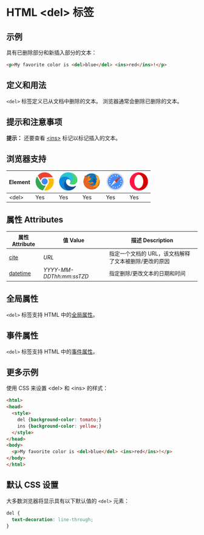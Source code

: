 HTML \<del> 标签
===

## 示例

具有已删除部分和新插入部分的文本：

```html idoc:preview:iframe
<p>My favorite color is <del>blue</del> <ins>red</ins>!</p>
```

## 定义和用法

`<del>` 标签定义已从文档中删除的文本。 浏览器通常会删除已删除的文本。

## 提示和注意事项

**提示：** 还要查看 [\<ins>](./ins.md) 标记以标记插入的文本。

## 浏览器支持

| Element | ![chrome][1] | ![edge][2] | ![firefox][3] | ![safari][4] | ![opera][5] |
| ----- | --- | --- | --- | --- | --- |
| \<del>  | Yes | Yes | Yes | Yes | Yes |

## 属性 Attributes

| 属性 Attribute | 值 Value | 描述 Description |
| ---- | ---- | ---- |
| [cite](./del_cite.md)         | *URL*                    | 指定一个文档的 URL，该文档解释了文本被删除/更改的原因 |
| [datetime](./del_datetime.md) | *YYYY-MM-DDThh:mm:ssTZD* | 指定删除/更改文本的日期和时间 |

## 全局属性

`<del>` 标签支持 HTML 中的[全局属性](../reference/standardattributes.md)。

## 事件属性

`<del>` 标签支持 HTML 中的[事件属性](../reference/eventattributes.md)。

## 更多示例

使用 CSS 来设置 \<del> 和 \<ins> 的样式：

```html idoc:preview:iframe
<html>
<head>
  <style>
    del {background-color: tomato;}
    ins {background-color: yellow;}
  </style>
</head>
<body>
  <p>My favorite color is <del>blue</del> <ins>red</ins>!</p>
</body>
</html>
```

## 默认 CSS 设置

大多数浏览器将显示具有以下默认值的 `<del>` 元素：

```css
del {
  text-decoration: line-through;
}
```

[1]: ../assets/chrome.svg
[2]: ../assets/edge.svg
[3]: ../assets/firefox.svg
[4]: ../assets/safari.svg
[5]: ../assets/opera.svg